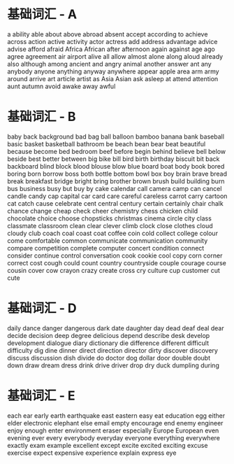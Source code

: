 # 基础词汇 - A

a
ability
able
about
above
abroad
absent
accept
according to
achieve
across
action
active
activity
actor
actress
add
address
advantage
advice
advise
afford
afraid
Africa
African
after
afternoon
again
against
age
ago
agree
agreement
air
airport
alive
all
allow
almost
alone
along
aloud
already
also
although
among
ancient
and
angry
animal
another
answer
ant
any
anybody
anyone
anything
anyway
anywhere
appear
apple
area
arm
army
around
arrive
art
article
artist
as
Asia
Asian
ask
asleep
at
attend
attention
aunt
autumn
avoid
awake
away
awful

# 基础词汇 - B

baby
back
background
bad
bag
ball
balloon
bamboo
banana
bank
baseball
basic
basket
basketball
bathroom
be
beach
bean
bear
beat
beautiful
because
become
bed
bedroom
beef
before
begin
behind
believe
bell
below
beside
best
better
between
big
bike
bill
bird
birth
birthday
biscuit
bit
back
backboard
blind
block
blood
blouse
blow
blue
board
boat
body
book
bored
boring
born
borrow
boss
both
bottle
bottom
bowl
box
boy
brain
brave
bread
break
breakfast
bridge
bright
bring
brother
brown
brush
build
building
burn
bus
business
busy
but
buy
by
cake
calendar
call
camera
camp
can
cancel
candle
candy
cap
capital
car
card
care
careful
careless
carrot
carry
cartoon
cat
catch
cause
celebrate
cent
central
century
certain
certainly
chair
chalk
chance
change
cheap
check
cheer
chemistry
chess
chicken
child
chocolate
choice
choose
chopsticks
christmas
cinema
circle
city
class
classmate
classroom
clean
clear
clever
climb
clock
close
clothes
cloud
cloudy
club
coach
coal
coast
coat
coffee
coin
cold
collect
college
colour
come
comfortable
common
communicate
communication
community
compare
competition
complete
computer
concert
condition
connect
consider
continue
control
conversation
cook
cookie
cool
copy
corn
corner
correct
cost
cough
could
count
country
countryside
couple
courage
course
cousin
cover
cow
crayon
crazy
create
cross
cry
culture
cup
customer
cut
cute

# 基础词汇 - D

daily
dance
danger
dangerous
dark
date
daughter
day
dead
deaf
deal
dear
decide
decision
deep
degree
delicious
depend
describe
desk
develop
development
dialogue
diary
dictionary
die
difference
different
difficult
difficulty
dig
dine
dinner
direct
direction
director
dirty
discover
discovery
discuss
discussion
dish
divide
do
doctor
dog
dollar
door
double
doubt
down
draw
dream
dress
drink
drive
driver
drop
dry
duck
dumpling
during

# 基础词汇 - E

each
ear
early
earth
earthquake
east
eastern
easy
eat
education
egg
either
elder
electronic
elephant
else
email
empty
encourage
end
enemy
engineer
enjoy
enough
enter
environment
eraser
especially
Europe
European
even
evening
ever
every
everybody
everyday
everyone
everything
everywhere
exactly
exam
example
excellent
except
excite
excited
exciting
excuse
exercise
expect
expensive
experience
explain
express
eye
